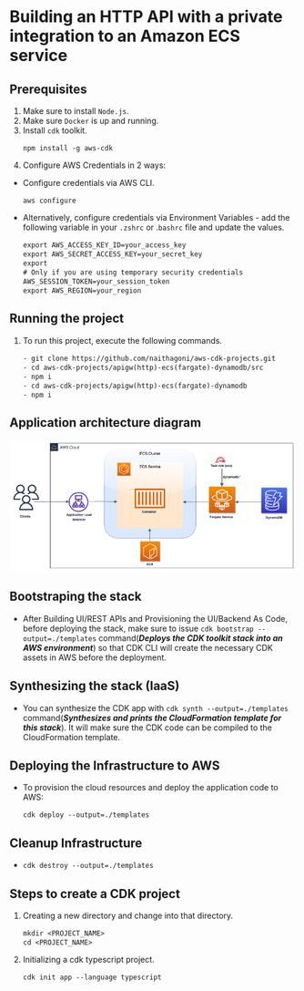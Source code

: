 # Building an HTTP API with a private integration to an Amazon ECS service

## Prerequisites

1. Make sure to install `Node.js`.
2. Make sure `Docker` is up and running.
3. Install `cdk` toolkit.
   ```
   npm install -g aws-cdk
   ```
4. Configure AWS Credentials in 2 ways:

- Configure credentials via AWS CLI.
  ```
  aws configure
  ```
- Alternatively, configure credentials via Environment Variables - add the following variable in your `.zshrc` or .`bashrc` file and update the values.
  ```
  export AWS_ACCESS_KEY_ID=your_access_key
  export AWS_SECRET_ACCESS_KEY=your_secret_key
  export
  # Only if you are using temporary security credentials
  AWS_SESSION_TOKEN=your_session_token
  export AWS_REGION=your_region
  ```

## Running the project

1. To run this project, execute the following commands.
   ```
   - git clone https://github.com/naithagoni/aws-cdk-projects.git
   - cd aws-cdk-projects/apigw(http)-ecs(fargate)-dynamodb/src
   - npm i
   - cd aws-cdk-projects/apigw(http)-ecs(fargate)-dynamodb
   - npm i
   ```

## Application architecture diagram

![alt text](./images/architecture_diagram.png "Architecture")

## Bootstraping the stack

- After Building UI/REST APIs and Provisioning the UI/Backend As Code, before deploying the stack, make sure to issue `cdk bootstrap --output=./templates` command(**_Deploys the CDK toolkit stack into an AWS environment_**) so that CDK CLI will create the necessary CDK assets in AWS before the deployment.

## Synthesizing the stack (IaaS)

- You can synthesize the CDK app with `cdk synth --output=./templates` command(**_Synthesizes and prints the CloudFormation template for this stack_**). It will make sure the CDK code can be compiled to the CloudFormation template.

## Deploying the Infrastructure to AWS

- To provision the cloud resources and deploy the application code to AWS:
  ```
  cdk deploy --output=./templates
  ```

## Cleanup Infrastructure

- ```
  cdk destroy --output=./templates
  ```

## Steps to create a CDK project

1. Creating a new directory and change into that directory.
   ```
   mkdir <PROJECT_NAME>
   cd <PROJECT_NAME>
   ```
2. Initializing a cdk typescript project.
   ```
   cdk init app --language typescript
   ```
